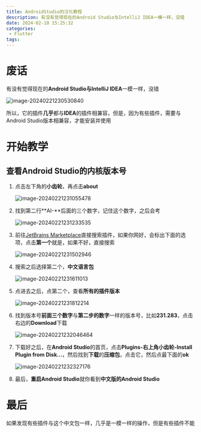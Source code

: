 ```yaml
---
title: AndroidStudio的汉化教程
description: 有没有觉得现在的Android Studio与IntelliJ IDEA一模一样，没错
date: 2024-02-10 15:25:32
categories:
 - Flutter
tags:
---
```


# 废话

有没有觉得现在的**Android Studio与IntelliJ IDEA**一模一样，没错

![image-20240221230530840](https://www.z4a.net/images/2024/02/22/image-20240221230530840.png)

所以，它的插件**几乎**都与**IDEA**的插件相兼容，但是，因为有些插件，需要与Android Studio版本相兼容，才能安装并使用

# 开始教学

## 查看Android Studio的内核版本号

1. 点击左下角的**小齿轮**，再点击**about**

   ![image-20240221231055478](https://www.z4a.net/images/2024/02/22/image-20240221231055478.png)

2. 找到第二行**AI-**后面的三个数字，记住这个数字，之后会考

   ![image-20240221231233535](https://www.z4a.net/images/2024/02/22/image-20240221231233535.png)

3. 前往[JetBrains Marketplace](https://plugins.jetbrains.com/)直接搜索插件，如果你网好，会标出下面的选项，点击**第一个**就是，如果不好，直接搜索

   ![image-20240221231502946](https://www.z4a.net/images/2024/02/22/image-20240221231502946.png)

4. 搜索之后选择第二个，**中文语言包**

   ![image-20240221231611013](https://www.z4a.net/images/2024/02/22/image-20240221231611013.png)

5. 点进去之后，点第二个，查看**所有的插件版本**

   ![image-20240221231812214](https://www.z4a.net/images/2024/02/22/image-20240221231812214.png)

6. 找到版本号**前面三个数字**与**第二步的数字**一样的版本号，比如**231.283**，点击右边的**Download**下载

   ![image-20240221232046464](https://www.z4a.net/images/2024/02/22/image-20240221232046464.png)

7. 下载好之后，在**Android Studio**的首页，点击**Plugins-右上角小齿轮-Install Plugin from Disk...**，然后找到**下载**的**压缩包**，点击它，然后点最下面的**ok**

   ![image-20240221232327176](https://www.z4a.net/images/2024/02/22/image-20240221232327176.png)

8. 最后，**重启Android Studio**就你看到**中文版的Android Studio**

# 最后

如果发现有些插件与这个中文包一样，几乎是一模一样的操作，但是有些插件不能